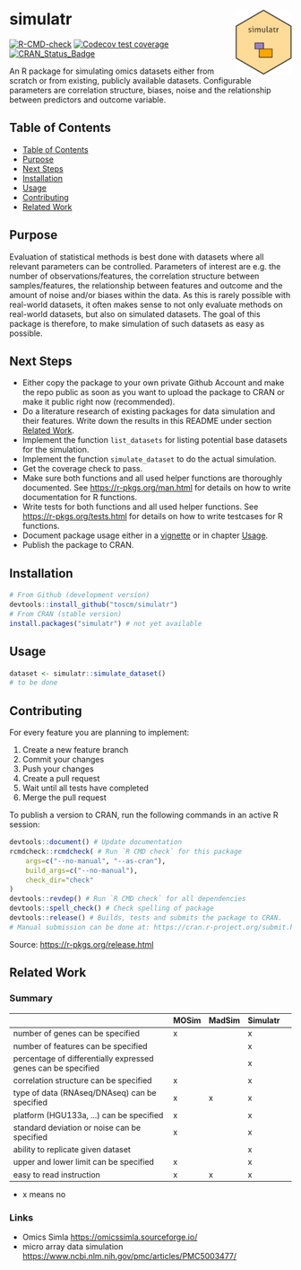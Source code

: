 # simulatr <img src="inst/logo/simulatr.png" align="right" width="100" />

<!-- badges: start -->
[![R-CMD-check](https://github.com/toscm/simulatr/workflows/R-CMD-check/badge.svg)](https://github.com/toscm/simulatr/actions)
[![Codecov test coverage](https://codecov.io/gh/toscm/simulatr/branch/main/graph/badge.svg)](https://app.codecov.io/gh/toscm/simulatr?branch=main)
[![CRAN_Status_Badge](https://www.r-pkg.org/badges/version/simulatr)](https://cran.r-project.org/package=simulatr)
<!-- badges: end -->

An R package for simulating omics datasets either from scratch or from existing, publicly available datasets. Configurable parameters are correlation structure, biases, noise and the relationship between predictors and outcome variable.

## Table of Contents

- [Table of Contents](#table-of-contents)
- [Purpose](#purpose)
- [Next Steps](#next-steps)
- [Installation](#installation)
- [Usage](#usage)
- [Contributing](#contributing)
- [Related Work](#related-work)

## Purpose

Evaluation of statistical methods is best done with datasets where all relevant parameters can be controlled. Parameters of interest are e.g. the number of observations/features, the correlation structure between samples/features, the relationship between features and outcome and the amount of noise and/or biases within the data. As this is rarely possible with real-world datasets, it often makes sense to not only evaluate methods on real-world datasets, but also on simulated datasets. The goal of this package is therefore, to make simulation of such datasets as easy as possible.

## Next Steps

* Either copy the package to your own private Github Account and make the repo public as soon as you want to upload the package to CRAN or make it public right now (recommended).
* Do a literature research of existing packages for data simulation and their features. Write down the results in this README under section [Related Work](#related-work).
* Implement the function `list_datasets` for listing potential base datasets for the simulation.
* Implement the function `simulate_dataset` to do the actual simulation.
* Get the coverage check to pass.
* Make sure both functions and all used helper functions are thoroughly documented. See <https://r-pkgs.org/man.html> for details on how to write documentation for R functions.
* Write tests for both functions and all used helper functions. See <https://r-pkgs.org/tests.html> for details on how to write testcases for R functions.
* Document package usage either in a [vignette](https://r-pkgs.org/vignettes.html) or in chapter [Usage](#usage).
* Publish the package to CRAN.

## Installation

```R
# From Github (development version)
devtools::install_github("toscm/simulatr")
# From CRAN (stable version)
install.packages("simulatr") # not yet available
```

## Usage

```R
dataset <- simulatr::simulate_dataset()
# to be done
```

## Contributing

For every feature you are planning to implement:

1. Create a new feature branch
2. Commit your changes
3. Push your changes
4. Create a pull request
5. Wait until all tests have completed
6. Merge the pull request

To publish a version to CRAN, run the following commands in an active R session:

```R
devtools::document() # Update documentation
rcmdcheck::rcmdcheck( # Run `R CMD check` for this package
    args=c("--no-manual", "--as-cran"),
    build_args=c("--no-manual"),
    check_dir="check"
)
devtools::revdep() # Run `R CMD check` for all dependencies
devtools::spell_check() # Check spelling of package
devtools::release() # Builds, tests and submits the package to CRAN.
# Manual submission can be done at: https://cran.r-project.org/submit.html
```

Source: <https://r-pkgs.org/release.html>

## Related Work

### Summary

|                                                					| MOSim		| MadSim	| Simulatr |	|
|:--------------------------------------------------------------------------|:--------------|:---------|:---------|:---|
| number of genes can be specified								| x			|		| x        |	|
| number of features can be specified								|			|		| x        |	|
| percentage of differentially expressed genes can be specified			|			|		| x		|	|
| correlation structure can be specified         					| x			|          | x		|	|
| type of data (RNAseq/DNAseq)  can be specified 					| x			| x        | x		|	|
| platform (HGU133a, ...)  can be specified							| x			|		| x		|	|
| standard deviation or noise can be specified						| x			| 		| x		|	|
| ability to replicate given dataset								|			|		| x		|	|
| upper and lower limit can be specified 							| x			|		| x		|	|
| easy to read instruction										| x			| x		| x		|	|

* x means no

### Links 

* Omics Simla <https://omicssimla.sourceforge.io/>
* micro array data simulation <https://www.ncbi.nlm.nih.gov/pmc/articles/PMC5003477/>



